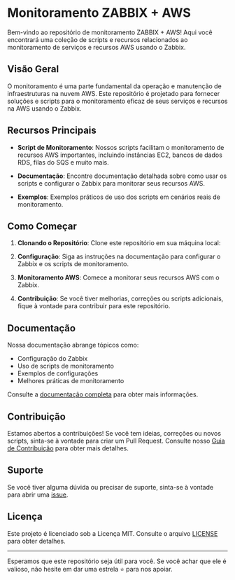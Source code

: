 # Monitoramento ZABBIX + AWS

Bem-vindo ao repositório de monitoramento ZABBIX + AWS! Aqui você encontrará uma coleção de scripts e recursos relacionados ao monitoramento de serviços e recursos AWS usando o Zabbix.

## Visão Geral

O monitoramento é uma parte fundamental da operação e manutenção de infraestruturas na nuvem AWS. Este repositório é projetado para fornecer soluções e scripts para o monitoramento eficaz de seus serviços e recursos na AWS usando o Zabbix.

## Recursos Principais

- **Script de Monitoramento**: Nossos scripts facilitam o monitoramento de recursos AWS importantes, incluindo instâncias EC2, bancos de dados RDS, filas do SQS e muito mais.

- **Documentação**: Encontre documentação detalhada sobre como usar os scripts e configurar o Zabbix para monitorar seus recursos AWS.

- **Exemplos**: Exemplos práticos de uso dos scripts em cenários reais de monitoramento.

## Como Começar

1. **Clonando o Repositório**: Clone este repositório em sua máquina local:


2. **Configuração**: Siga as instruções na documentação para configurar o Zabbix e os scripts de monitoramento.

3. **Monitoramento AWS**: Comece a monitorar seus recursos AWS com o Zabbix.

4. **Contribuição**: Se você tiver melhorias, correções ou scripts adicionais, fique à vontade para contribuir para este repositório.

## Documentação

Nossa documentação abrange tópicos como:

- Configuração do Zabbix
- Uso de scripts de monitoramento
- Exemplos de configurações
- Melhores práticas de monitoramento

Consulte a [documentação completa](/docs) para obter mais informações.

## Contribuição

Estamos abertos a contribuições! Se você tem ideias, correções ou novos scripts, sinta-se à vontade para criar um Pull Request. Consulte nosso [Guia de Contribuição](CONTRIBUTING.md) para obter mais detalhes.

## Suporte

Se você tiver alguma dúvida ou precisar de suporte, sinta-se à vontade para abrir uma [issue](https://github.com/seu-usuario/monitoramento-zabbix-aws/issues).

## Licença

Este projeto é licenciado sob a Licença MIT. Consulte o arquivo [LICENSE](LICENSE) para obter detalhes.

---

Esperamos que este repositório seja útil para você. Se você achar que ele é valioso, não hesite em dar uma estrela ⭐ para nos apoiar.
